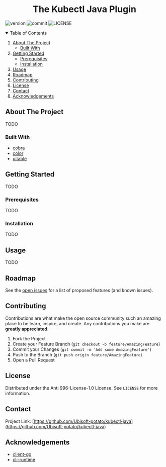 <h1 align="center">The Kubectl Java Plugin</h1>

![version][go-shield]
![commit][commit-shield]
![LICENSE][license-shield]

<!-- TABLE OF CONTENTS -->
<details open="open">
  <summary>Table of Contents</summary>
  <ol>
    <li>
      <a href="#about-the-project">About The Project</a>
      <ul>
        <li><a href="#built-with">Built With</a></li>
      </ul>
    </li>
    <li>
      <a href="#getting-started">Getting Started</a>
      <ul>
        <li><a href="#prerequisites">Prerequisites</a></li>
        <li><a href="#installation">Installation</a></li>
      </ul>
    </li>
    <li><a href="#usage">Usage</a></li>
    <li><a href="#roadmap">Roadmap</a></li>
    <li><a href="#contributing">Contributing</a></li>
    <li><a href="#license">License</a></li>
    <li><a href="#contact">Contact</a></li>
    <li><a href="#acknowledgements">Acknowledgements</a></li>
  </ol>
</details>



<!-- ABOUT THE PROJECT -->

## About The Project

TODO

### Built With

* [cobra](https://github.com/spf13/cobra)
* [color](https://github.com/fatih/color)
* [uitable](https://github.com/gosuri/uitable)

<!-- GETTING STARTED -->

## Getting Started

TODO

### Prerequisites

TODO

### Installation

TODO

<!-- USAGE EXAMPLES -->

## Usage

TODO


<!-- ROADMAP -->

## Roadmap

See the [open issues](https://github.com/Ubisoft-potato/kubectl-java/issues) for a list of proposed features (and known
issues).



<!-- CONTRIBUTING -->

## Contributing

Contributions are what make the open source community such an amazing place to be learn, inspire, and create. Any
contributions you make are **greatly appreciated**.

1. Fork the Project
2. Create your Feature Branch (`git checkout -b feature/AmazingFeature`)
3. Commit your Changes (`git commit -m 'Add some AmazingFeature'`)
4. Push to the Branch (`git push origin feature/AmazingFeature`)
5. Open a Pull Request

<!-- LICENSE -->

## License

Distributed under the Anti 996-License-1.0 License. See `LICENSE` for more information.



<!-- CONTACT -->

## Contact

Project Link: [https://github.com/Ubisoft-potato/kubectl-java](https://github.com/Ubisoft-potato/kubectl-java)



<!-- ACKNOWLEDGEMENTS -->

## Acknowledgements

* [client-go](https://github.com/kubernetes/client-go)
* [cli-runtime](https://github.com/kubernetes/cli-runtime)

[go-shield]: https://img.shields.io/github/go-mod/go-version/Ubisoft-potato/kubectl-java

[commit-shield]: https://img.shields.io/github/last-commit/Ubisoft-potato/kubectl-java

[license-shield]: https://img.shields.io/badge/license-Anti%20996-blue.svg
